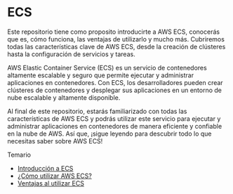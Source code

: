 # ECS

Este repositorio tiene como proposito introducirte a AWS ECS, conocerás que es, cómo funciona, las ventajas de utilizarlo y mucho más. Cubriremos todas las características clave de AWS ECS, desde la creación de clústeres hasta la configuración de servicios y tareas.

AWS Elastic Container Service (ECS) es un servicio de contenedores altamente escalable y seguro que permite ejecutar y administrar aplicaciones en contenedores. Con ECS, los desarrolladores pueden crear clústeres de contenedores y desplegar sus aplicaciones en un entorno de nube escalable y altamente disponible.

Al final de este repositorio, estarás familiarizado con todas las características de AWS ECS y podrás utilizar este servicio para ejecutar y administrar aplicaciones en contenedores de manera eficiente y confiable en la nube de AWS. Así que, ¡sigue leyendo para descubrir todo lo que necesitas saber sobre AWS ECS!

Temario
- [Introducción a ECS](introducción-ecs.md)
- [¿Cómo utilizar AWS ECS?](how-to.md)
- [Ventajas al utilizar ECS](ventajas-ecs.md)
